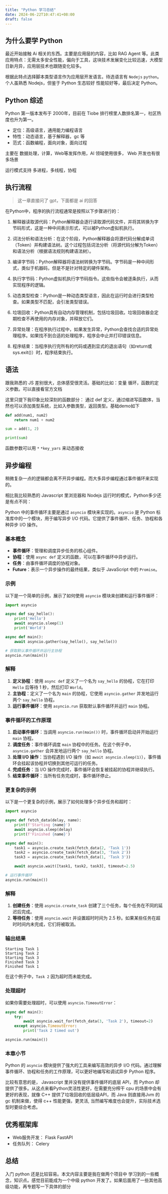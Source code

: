 ```yaml
---
title: "Python 学习总结"
date: 2024-06-22T10:47:41+08:00
draft: false
---
```


## 为什么要学 Python

最近开始接触 Ai 相关的东西。主要是应用层的内容，比如 RAG Agent 等。此类应用特点：无需太多安全性能，偏向于工具，这块技术发展变化比较迅速，大模型日新月异，应用层技术也跟随变化较多。

根据此特点选择脚本类型语言作为应用层开发语言。待选语言有 `Nodejs` `python`。 个人虽熟悉 Nodejs，但鉴于 Python 生态较好 性能较好等，最后决定 Python。

## Python 综述
Python 第一版本发布于 2000年，目前在 Tiobe 排行榜里人数排名第一，社区热度也升为第一。
* 定位：高级语言，通用能力编程语言
* 特性：动态语言，基于解释器，gc 等
* 范式：函数编程，面向对象，面向过程

主要在 数据处理，计算，Web等发挥作用，AI 领域使用很多， Web 开发也有很多场景

运行模式支持 多进程，多线程，协程

## 执行流程
> 这一章直接问了 gpt，下面都是 ai 的回答

在Python中，程序的执行流程通常是按照以下步骤进行的：

1. 解释器读取源代码：Python解释器会逐行读取源代码文件，并将其转换为字节码形式，这是一种中间表示形式，可以被Python虚拟机执行。

2. 词法分析和语法分析：在这个阶段，Python解释器会将源代码分解成单词（Token）并构建语法树。这个过程包括词法分析（将源代码分解为Token）和语法分析（根据语法规则构建语法树）。

3. 编译字节码：Python解释器将语法树转换为字节码。字节码是一种中间形式，类似于机器码，但是不是针对特定的硬件架构。

4. 执行字节码：Python虚拟机执行字节码指令。这些指令会被逐条执行，从而实现程序的逻辑。

5. 动态类型检查：Python是一种动态类型语言，因此在运行时会进行类型检查。如果类型不匹配，会引发类型错误。

6. 垃圾回收：Python具有自动内存管理机制，包括垃圾回收。垃圾回收器会定期检查不再使用的内存对象，并释放它们。

7. 异常处理：在程序执行过程中，如果发生异常，Python会查找合适的异常处理程序。如果找不到合适的处理程序，程序会中止并打印错误信息。

8. 程序结束：当程序执行完所有的代码或遇到显式的退出语句（如return或sys.exit()）时，程序结束执行。


## 语法

跟我熟悉的 JS 差别很大，总体感受很灵活。基础的比如：变量 循环，函数的定义参数。可以直接看官方文档

这里只提下我印象比较深刻的函数部分：
通过 def 定义，通过缩进写函数体，当然也可以添加类型系统，比如入参数类型，返回类型。基础demo如下

```python
def add(num1, num2)
    return num1 + num2

sum = add(1, 2)

print(sum)
```

函数参数可以用 `*` `*key_yars` 来动态接收

## 异步编程
稍微复杂一点的逻辑都会离不开异步编程。而大多异步编程通过事件循环来实现的。

相比我比较熟悉的 Javascript 里浏览器和 Nodejs 运行时的模式，Python多少还是有点不同：

Python 中的事件循环主要是通过 `asyncio` 模块来实现的。`asyncio` 是 Python 标准库中的一个模块，用于编写异步 I/O 代码。它提供了事件循环、任务、协程和各种异步 I/O 操作。

### 基本概念

- **事件循环**：管理和调度异步任务的核心组件。
- **协程**：使用 `async def` 定义的函数，可以在事件循环中异步运行。
- **任务**：由事件循环调度的协程对象。
- **Future**：表示一个异步操作的最终结果，类似于 JavaScript 中的 `Promise`。

### 示例

以下是一个简单的示例，展示了如何使用 `asyncio` 模块来创建和运行事件循环：

```python
import asyncio

async def say_hello():
    print('Hello')
    await asyncio.sleep(1)
    print('World')

async def main():
    await asyncio.gather(say_hello(), say_hello())

# 获取默认事件循环并运行主协程
asyncio.run(main())
```

### 解释

1. **定义协程**：使用 `async def` 定义了一个名为 `say_hello` 的协程，它在打印 `Hello` 后等待 1 秒，然后打印 `World`。
2. **主协程**：定义了一个名为 `main` 的协程，它使用 `asyncio.gather` 并发地运行两个 `say_hello` 协程。
3. **运行事件循环**：使用 `asyncio.run` 获取默认事件循环并运行 `main` 协程。

### 事件循环的工作原理

1. **启动事件循环**：当调用 `asyncio.run(main())` 时，事件循环启动并开始运行 `main` 协程。
2. **调度任务**：事件循环调度 `main` 协程中的任务。在这个例子中，`asyncio.gather` 会并发地运行两个 `say_hello` 协程。
3. **处理 I/O 操作**：当协程遇到 I/O 操作（如 `await asyncio.sleep(1)`），事件循环会挂起该协程并切换到其他可运行的任务。
4. **完成任务**：当 I/O 操作完成时，事件循环会恢复被挂起的协程并继续执行。
5. **结束事件循环**：当所有任务完成时，事件循环停止。

### 更复杂的示例

以下是一个更复杂的示例，展示了如何处理多个异步任务和超时：

```python
import asyncio

async def fetch_data(delay, name):
    print(f'Starting {name}')
    await asyncio.sleep(delay)
    print(f'Finished {name}')

async def main():
    task1 = asyncio.create_task(fetch_data(2, 'Task 1'))
    task2 = asyncio.create_task(fetch_data(3, 'Task 2'))
    task3 = asyncio.create_task(fetch_data(1, 'Task 3'))

    await asyncio.wait([task1, task2, task3], timeout=2.5)

# 运行事件循环
asyncio.run(main())
```

### 解释

1. **创建任务**：使用 `asyncio.create_task` 创建了三个任务，每个任务在不同的延迟后完成。
2. **等待任务**：使用 `asyncio.wait` 并设置超时时间为 2.5 秒。如果某些任务在超时时间内未完成，它们将被取消。

### 输出结果

```
Starting Task 1
Starting Task 2
Starting Task 3
Finished Task 3
Finished Task 1
```

在这个例子中，`Task 2` 因为超时而未能完成。

### 处理超时

如果你需要处理超时，可以使用 `asyncio.TimeoutError`：

```python
async def main():
    try:
        await asyncio.wait_for(fetch_data(3, 'Task 2'), timeout=2)
    except asyncio.TimeoutError:
        print('Task 2 timed out')

asyncio.run(main())
```

### 本章小节

Python 的 `asyncio` 模块提供了强大的工具来编写高效的异步 I/O 代码。通过理解事件循环、协程和任务的工作原理，可以更好地编写和调试异步 Python 程序。

比较有意思的是， Javascript 里并没有提供事件循环的底层 API，而 Python 却提供了很多。从这点来看Python灵活性更好，在需要充分榨干 cpu 的场景中会有更好的表现，就像 C++ 提供了垃圾回收的低层级API，而 Java 则直接用Jvm 的 gc 机制来做，使得 c++ 性能更强，更灵活, 当然编写难度也会提升，实际技术选型时要综合考虑。


## 优秀框架库

* Web服务开发： Flask FastAPI
* 任务队列： Celery 


## 总结

入门 python 还是比较容易。本文内容主要是我在做两个项目中 学习到的一些概念，知识点。感觉目前能成为一个中级 python 开发了。如果后面用了一些其他高级功能，再专题写一下具体的部分